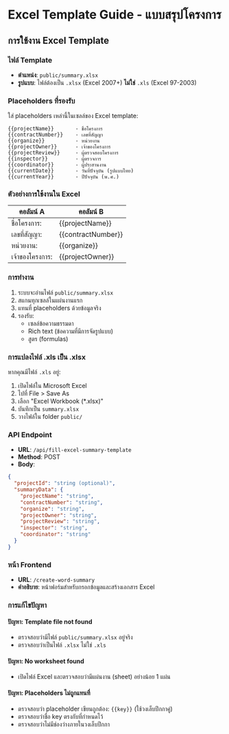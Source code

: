 # Excel Template Guide - แบบสรุปโครงการ

## การใช้งาน Excel Template

### ไฟล์ Template
- **ตำแหน่ง**: `public/summary.xlsx`
- **รูปแบบ**: ไฟล์ต้องเป็น `.xlsx` (Excel 2007+) **ไม่ใช่** `.xls` (Excel 97-2003)

### Placeholders ที่รองรับ

ใส่ placeholders เหล่านี้ในเซลล์ของ Excel template:

```
{{projectName}}       - ชื่อโครงการ
{{contractNumber}}    - เลขที่สัญญา
{{organize}}          - หน่วยงาน
{{projectOwner}}      - เจ้าของโครงการ
{{projectReview}}     - ผู้ตรวจสอบโครงการ
{{inspector}}         - ผู้ตรวจการ
{{coordinator}}       - ผู้ประสานงาน
{{currentDate}}       - วันที่ปัจจุบัน (รูปแบบไทย)
{{currentYear}}       - ปีปัจจุบัน (พ.ศ.)
```

### ตัวอย่างการใช้งานใน Excel

| คอลัมน์ A | คอลัมน์ B |
|-----------|-----------|
| ชื่อโครงการ: | {{projectName}} |
| เลขที่สัญญา: | {{contractNumber}} |
| หน่วยงาน: | {{organize}} |
| เจ้าของโครงการ: | {{projectOwner}} |

### การทำงาน

1. ระบบจะอ่านไฟล์ `public/summary.xlsx`
2. สแกนทุกเซลล์ในแผ่นงานแรก
3. แทนที่ placeholders ด้วยข้อมูลจริง
4. รองรับ:
   - เซลล์ข้อความธรรมดา
   - Rich text (ข้อความที่มีการจัดรูปแบบ)
   - สูตร (formulas)

### การแปลงไฟล์ .xls เป็น .xlsx

หากคุณมีไฟล์ `.xls` อยู่:

1. เปิดไฟล์ใน Microsoft Excel
2. ไปที่ File > Save As
3. เลือก "Excel Workbook (*.xlsx)"
4. บันทึกเป็น `summary.xlsx`
5. วางไฟล์ใน folder `public/`

### API Endpoint

- **URL**: `/api/fill-excel-summary-template`
- **Method**: POST
- **Body**:
```json
{
  "projectId": "string (optional)",
  "summaryData": {
    "projectName": "string",
    "contractNumber": "string",
    "organize": "string",
    "projectOwner": "string",
    "projectReview": "string",
    "inspector": "string",
    "coordinator": "string"
  }
}
```

### หน้า Frontend

- **URL**: `/create-word-summary`
- **คำอธิบาย**: หน้าฟอร์มสำหรับกรอกข้อมูลและสร้างเอกสาร Excel

### การแก้ไขปัญหา

#### ปัญหา: Template file not found
- ตรวจสอบว่ามีไฟล์ `public/summary.xlsx` อยู่จริง
- ตรวจสอบว่าเป็นไฟล์ `.xlsx` ไม่ใช่ `.xls`

#### ปัญหา: No worksheet found
- เปิดไฟล์ Excel และตรวจสอบว่ามีแผ่นงาน (sheet) อย่างน้อย 1 แผ่น

#### ปัญหา: Placeholders ไม่ถูกแทนที่
- ตรวจสอบว่า placeholder เขียนถูกต้อง: `{{key}}` (ใช้วงเล็บปีกกาคู่)
- ตรวจสอบว่าชื่อ key ตรงกับที่กำหนดไว้
- ตรวจสอบว่าไม่มีช่องว่างภายในวงเล็บปีกกา
